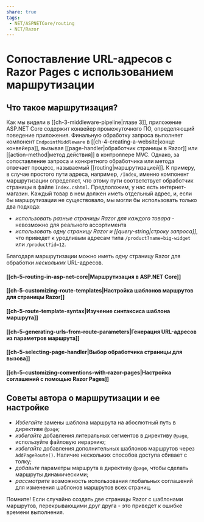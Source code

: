 ```yaml
---
share: true
tags:
 - NET/ASPNETCore/routing
 - NET/Razor
---
```

# Сопоставление URL-адресов с Razor Pages с использованием маршрутизации
## Что такое маршрутизация?
Как мы видели в [[ch-3-middleware-pipeline|главе 3]], приложение ASP.NET Core содержит конвейер промежуточного ПО, определяющий поведение приложения. Финальную обработку запроса выполняет компонент `EndpointMiddleware` в [[ch-4-creating-a-website|конце конвейера]], вызывая [[page-handler|обработчик страницы в Razor]] или [[action-method|метод действия]] в контроллере MVC.
Однако, за сопоставление запроса и конкретного обработчика или метода отвечает процесс, называемый [[routing|маршрутизацией]].
К примеру, в случае простого пути адреса, например, `/Index`, именно компонент маршрутизации определяет, что этому пути соответствует обработчик страницы в файле `Index.cshtml`.
Предположим, у нас есть интернет-магазин. Каждый товар в нем должен иметь отдельный адрес, и, если бы маршрутизации не существовало, мы могли бы использовать только два подхода:
- *использовать разные страницы Razor для каждого товара* - невозможно для реального ассортимента
- *использовать одну страницу Razor и [[query-string|строку запроса]]*, что приведет к уродливым адресам типа `/product?name=big-widget` или `/product?id=12`.

Благодаря маршрутизации можно иметь *одну* страницу Razor для обработки *нескольких* URL-адресов.
#### [[ch-5-routing-in-asp-net-core|Маршрутизация в ASP.NET Core]]
#### [[ch-5-customizing-route-templates|Настройка шаблонов маршрутов для страницы Razor]]
#### [[ch-5-route-template-syntax|Изучение синтаксиса шаблона маршрута]]
#### [[ch-5-generating-urls-from-route-parameters|Генерация URL-адресов из параметров маршрута]]
#### [[ch-5-selecting-page-handler|Выбор обработчика страницы для вызова]]
#### [[ch-5-customizing-conventions-with-razor-pages|Настройка соглашений с помощью Razor Pages]]

## Советы автора о маршрутизации и ее настройке
- *Избегайте* замены шаблона маршрута на абослютный путь в директиве `@page`;
- *избегайте* добавления литеральных сегментов в директиву `@page`, используйте файловую иерархию;
- *избегайте* добавления дополнительных шаблонов маршрутов через `AddPageRoute()`. Наличие нескольких способов доступа сбивает с толку;
- *добавьте* параметры маршрута в директиву `@page`, чтобы сделать маршруты динамическими;
- *рассмотрите* возможность использования глобальных соглашений для изменения шаблонов маршрутов всех страниц.

Помните! Если случайно создать две страницы Razor с шаблонами маршрутов, перекрывающими друг друга - это приведет к ошибке времени выполнения.
